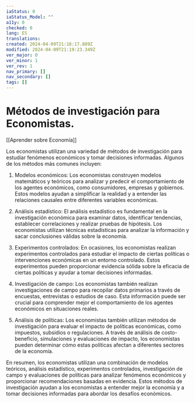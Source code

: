```yaml
---
iaStatus: 0
iaStatus_Model: ""
a11y: 0
checked: 0
lang: ES
translations: 
created: 2024-04-09T21:18:17.889Z
modified: 2024-04-09T21:19:23.349Z
ver_major: 0
ver_minor: 1
ver_rev: 1
nav_primary: []
nav_secondary: []
tags: []
---
```

# Métodos de investigación para Economistas.

[[Aprender sobre Economía]]

Los economistas utilizan una variedad de métodos de investigación para estudiar fenómenos económicos y tomar decisiones informadas. Algunos de los métodos más comunes incluyen:

1. Modelos económicos: Los economistas construyen modelos matemáticos y teóricos para analizar y predecir el comportamiento de los agentes económicos, como consumidores, empresas y gobiernos. Estos modelos ayudan a simplificar la realidad y a entender las relaciones causales entre diferentes variables económicas.

2. Análisis estadístico: El análisis estadístico es fundamental en la investigación económica para examinar datos, identificar tendencias, establecer correlaciones y realizar pruebas de hipótesis. Los economistas utilizan técnicas estadísticas para analizar la información y sacar conclusiones válidas sobre la economía.

3. Experimentos controlados: En ocasiones, los economistas realizan experimentos controlados para estudiar el impacto de ciertas políticas o intervenciones económicas en un entorno controlado. Estos experimentos pueden proporcionar evidencia sólida sobre la eficacia de ciertas políticas y ayudar a tomar decisiones informadas.

4. Investigación de campo: Los economistas también realizan investigaciones de campo para recopilar datos primarios a través de encuestas, entrevistas o estudios de caso. Esta información puede ser crucial para comprender mejor el comportamiento de los agentes económicos en situaciones reales.

5. Análisis de políticas: Los economistas también utilizan métodos de investigación para evaluar el impacto de políticas económicas, como impuestos, subsidios o regulaciones. A través de análisis de costo-beneficio, simulaciones y evaluaciones de impacto, los economistas pueden determinar cómo estas políticas afectan a diferentes sectores de la economía.

En resumen, los economistas utilizan una combinación de modelos teóricos, análisis estadístico, experimentos controlados, investigación de campo y evaluaciones de políticas para analizar fenómenos económicos y proporcionar recomendaciones basadas en evidencia. Estos métodos de investigación ayudan a los economistas a entender mejor la economía y a tomar decisiones informadas para abordar los desafíos económicos.
